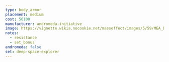 ```yaml
---
type: body_armor
placement: medium
cost: 56100
manufacturer: andromeda-initiative
image: https://vignette.wikia.nocookie.net/masseffect/images/5/59/MEA_Deep_Space_Explorer_Armor.png/revision/latest?cb=20180513201310
notes:
  - resistance
  - set_bonus
andromeda: false
set: deep-space-explorer
---
```

